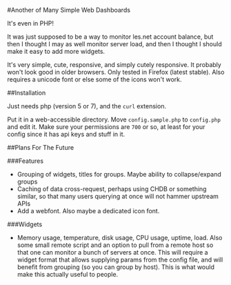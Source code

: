 #Another of Many Simple Web Dashboards

It's even in PHP!

It was just supposed to be a way to monitor les.net account balance, but then I thought I may as well monitor server load, and then I thought I should make it easy to add more widgets.

It's very simple, cute, responsive, and simply cutely responsive. It probably won't look good in older browsers. Only tested in Firefox (latest stable). Also requires a unicode font or else some of the icons won't work.

##Installation

Just needs php (version 5 or 7), and the `curl` extension.

Put it in a web-accessible directory. Move `config.sample.php` to `config.php` and edit it. Make sure your permissions are `700` or so, at least for your config since it has api keys and stuff in it.

##Plans For The Future

###Features

- Grouping of widgets, titles for groups. Maybe ability to collapse/expand groups
- Caching of data cross-request, perhaps using CHDB or something similar, so that many users querying at once will not hammer upstream APIs
- Add a webfont. Also maybe a dedicated icon font.

###Widgets

- Memory usage, temperature, disk usage, CPU usage, uptime, load. Also some small remote script and an option to pull from a remote host so that one can monitor a bunch of servers at once. This will require a widget format that allows supplying params from the config file, and will benefit from grouping (so you can group by host). This is what would make this actually useful to people.
